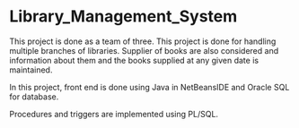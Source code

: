 # Library_Management_System
  This project is done as a team of three. This project is done for handling multiple branches of libraries. Supplier of books are also considered and information about them and the books supplied at any given date is maintained.
  
  In this project, front end is done using Java in NetBeansIDE and Oracle SQL for database.

  Procedures and triggers are implemented using PL/SQL.
  
